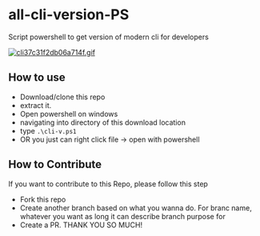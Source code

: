 # all-cli-version-PS
Script powershell to get version of modern cli for developers

[![cli37c31f2db06a714f.gif](https://s3.gifyu.com/images/cli37c31f2db06a714f.gif)](https://gifyu.com/image/kfZ4)

## How to use
- Download/clone this repo
- extract it. 
- Open powershell on windows
- navigating into directory of this download location
- type `.\cli-v.ps1`
- OR you just can right click file -> open with powershell

## How to Contribute
If you want to contribute to this Repo, please follow this step
- Fork this repo
- Create another branch based on what you wanna do. For branc name, whatever you want as long it can describe branch purpose for
- Create a PR.
THANK YOU SO MUCH!
